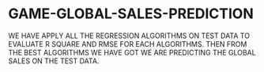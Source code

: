 # GAME-GLOBAL-SALES-PREDICTION
WE HAVE APPLY ALL THE REGRESSION ALGORITHMS ON TEST DATA TO EVALUATE R SQUARE AND RMSE FOR EACH ALGORITHMS.
THEN FROM THE BEST ALGORITHMS WE HAVE GOT WE ARE PREDICTING THE GLOBAL SALES ON THE TEST DATA.

